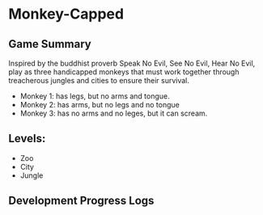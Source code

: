 # Monkey-Capped
## Game Summary
  Inspired by the buddhist proverb Speak No Evil, See No Evil, Hear No Evil,
  play as three handicapped monkeys that must work together through treacherous jungles and cities
  to ensure their survival.
  - Monkey 1: has legs, but no arms and tongue.
  - Monkey 2: has arms, but no legs and no tongue
  - Monkey 3: has no arms and no leges, but it can scream. 
## Levels:
  - Zoo
  - City
  - Jungle

## Development Progress Logs

